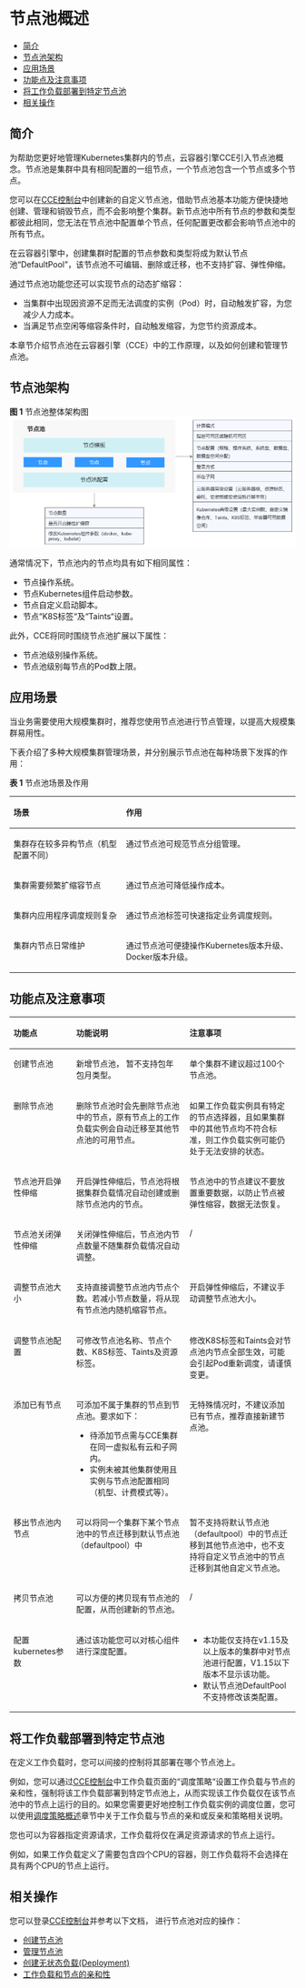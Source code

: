 # 节点池概述<a name="cce_01_0081"></a>

-   [简介](#section11993204511284)
-   [节点池架构](#section1486732122217)
-   [应用场景](#section32131316256)
-   [功能点及注意事项](#section0234145518267)
-   [将工作负载部署到特定节点池](#section12603142443319)
-   [相关操作](#section17716744163316)

## 简介<a name="section11993204511284"></a>

为帮助您更好地管理Kubernetes集群内的节点，云容器引擎CCE引入节点池概念。节点池是集群中具有相同配置的一组节点，一个节点池包含一个节点或多个节点。

您可以在[CCE控制台](https://console.huaweicloud.com/cce2.0/?utm_source=helpcenter)中创建新的自定义节点池，借助节点池基本功能方便快捷地创建、管理和销毁节点，而不会影响整个集群。新节点池中所有节点的参数和类型都彼此相同，您无法在节点池中配置单个节点，任何配置更改都会影响节点池中的所有节点。

在云容器引擎中，创建集群时配置的节点参数和类型将成为默认节点池“DefaultPool”，该节点池不可编辑、删除或迁移，也不支持扩容、弹性伸缩。

通过节点池功能您还可以实现节点的动态扩缩容：

-   当集群中出现因资源不足而无法调度的实例（Pod）时，自动触发扩容，为您减少人力成本。
-   当满足节点空闲等缩容条件时，自动触发缩容，为您节约资源成本。

本章节介绍节点池在云容器引擎（CCE）中的工作原理，以及如何创建和管理节点池。

## 节点池架构<a name="section1486732122217"></a>

**图 1**  节点池整体架构图<a name="fig10621426152210"></a>  
![](figures/节点池整体架构图.png "节点池整体架构图")

通常情况下，节点池内的节点均具有如下相同属性：

-   节点操作系统。
-   节点Kubernetes组件启动参数。
-   节点自定义启动脚本。
-   节点“K8S标签“及“Taints“设置。

此外，CCE将同时围绕节点池扩展以下属性：

-   节点池级别操作系统。
-   节点池级别每节点的Pod数上限。

## 应用场景<a name="section32131316256"></a>

当业务需要使用大规模集群时，推荐您使用节点池进行节点管理，以提高大规模集群易用性。

下表介绍了多种大规模集群管理场景，并分别展示节点池在每种场景下发挥的作用：

**表 1**  节点池场景及作用

<a name="table1736317479258"></a>
<table><thead align="left"><tr id="row336414719256"><th class="cellrowborder" valign="top" width="39.32%" id="mcps1.2.3.1.1"><p id="p5364134792518"><a name="p5364134792518"></a><a name="p5364134792518"></a>场景</p>
</th>
<th class="cellrowborder" valign="top" width="60.68%" id="mcps1.2.3.1.2"><p id="p19364174712511"><a name="p19364174712511"></a><a name="p19364174712511"></a>作用</p>
</th>
</tr>
</thead>
<tbody><tr id="row736464715258"><td class="cellrowborder" valign="top" width="39.32%" headers="mcps1.2.3.1.1 "><p id="p5560152172517"><a name="p5560152172517"></a><a name="p5560152172517"></a>集群存在较多异构节点（机型配置不同）</p>
</td>
<td class="cellrowborder" valign="top" width="60.68%" headers="mcps1.2.3.1.2 "><p id="p556055292512"><a name="p556055292512"></a><a name="p556055292512"></a>通过节点池可规范节点分组管理。</p>
</td>
</tr>
<tr id="row1136494714252"><td class="cellrowborder" valign="top" width="39.32%" headers="mcps1.2.3.1.1 "><p id="p1856095212258"><a name="p1856095212258"></a><a name="p1856095212258"></a>集群需要频繁扩缩容节点</p>
</td>
<td class="cellrowborder" valign="top" width="60.68%" headers="mcps1.2.3.1.2 "><p id="p1956035211257"><a name="p1956035211257"></a><a name="p1956035211257"></a>通过节点池可降低操作成本。</p>
</td>
</tr>
<tr id="row1936417470257"><td class="cellrowborder" valign="top" width="39.32%" headers="mcps1.2.3.1.1 "><p id="p1756045232510"><a name="p1756045232510"></a><a name="p1756045232510"></a>集群内应用程序调度规则复杂</p>
</td>
<td class="cellrowborder" valign="top" width="60.68%" headers="mcps1.2.3.1.2 "><p id="p25602524254"><a name="p25602524254"></a><a name="p25602524254"></a>通过节点池标签可快速指定业务调度规则。</p>
</td>
</tr>
<tr id="row53641847192519"><td class="cellrowborder" valign="top" width="39.32%" headers="mcps1.2.3.1.1 "><p id="p156195217255"><a name="p156195217255"></a><a name="p156195217255"></a>集群内节点日常维护</p>
</td>
<td class="cellrowborder" valign="top" width="60.68%" headers="mcps1.2.3.1.2 "><p id="p25616522258"><a name="p25616522258"></a><a name="p25616522258"></a>通过节点池可便捷操作Kubernetes版本升级、Docker版本升级。</p>
</td>
</tr>
</tbody>
</table>

## 功能点及注意事项<a name="section0234145518267"></a>

<a name="table0843131752720"></a>
<table><thead align="left"><tr id="row15843151716271"><th class="cellrowborder" valign="top" width="21.942194219421943%" id="mcps1.1.4.1.1"><p id="p38431175276"><a name="p38431175276"></a><a name="p38431175276"></a>功能点</p>
</th>
<th class="cellrowborder" valign="top" width="39.603960396039604%" id="mcps1.1.4.1.2"><p id="p14843191752714"><a name="p14843191752714"></a><a name="p14843191752714"></a>功能说明</p>
</th>
<th class="cellrowborder" valign="top" width="38.453845384538454%" id="mcps1.1.4.1.3"><p id="p48430171279"><a name="p48430171279"></a><a name="p48430171279"></a>注意事项</p>
</th>
</tr>
</thead>
<tbody><tr id="row68431917172718"><td class="cellrowborder" valign="top" width="21.942194219421943%" headers="mcps1.1.4.1.1 "><p id="p0579122852710"><a name="p0579122852710"></a><a name="p0579122852710"></a>创建节点池</p>
</td>
<td class="cellrowborder" valign="top" width="39.603960396039604%" headers="mcps1.1.4.1.2 "><p id="p65790289272"><a name="p65790289272"></a><a name="p65790289272"></a>新增节点池， 暂不支持包年包月类型。</p>
</td>
<td class="cellrowborder" valign="top" width="38.453845384538454%" headers="mcps1.1.4.1.3 "><p id="p105791528112711"><a name="p105791528112711"></a><a name="p105791528112711"></a>单个集群不建议超过100个节点池。</p>
</td>
</tr>
<tr id="row1084351717279"><td class="cellrowborder" valign="top" width="21.942194219421943%" headers="mcps1.1.4.1.1 "><p id="p105796289273"><a name="p105796289273"></a><a name="p105796289273"></a>删除节点池</p>
</td>
<td class="cellrowborder" valign="top" width="39.603960396039604%" headers="mcps1.1.4.1.2 "><p id="p1916410397318"><a name="p1916410397318"></a><a name="p1916410397318"></a>删除节点池时会先删除节点池中的节点，原有节点上的工作负载实例会自动迁移至其他节点池的可用节点。</p>
</td>
<td class="cellrowborder" valign="top" width="38.453845384538454%" headers="mcps1.1.4.1.3 "><p id="p75791828182711"><a name="p75791828182711"></a><a name="p75791828182711"></a>如果工作负载实例具有特定的节点选择器，且如果集群中的其他节点均不符合标准，则工作负载实例可能仍处于无法安排的状态。</p>
</td>
</tr>
<tr id="row118434173271"><td class="cellrowborder" valign="top" width="21.942194219421943%" headers="mcps1.1.4.1.1 "><p id="p65790288276"><a name="p65790288276"></a><a name="p65790288276"></a>节点池开启弹性伸缩</p>
</td>
<td class="cellrowborder" valign="top" width="39.603960396039604%" headers="mcps1.1.4.1.2 "><p id="p11579152892711"><a name="p11579152892711"></a><a name="p11579152892711"></a>开启弹性伸缩后，节点池将根据集群负载情况自动创建或删除节点池内的节点。</p>
</td>
<td class="cellrowborder" valign="top" width="38.453845384538454%" headers="mcps1.1.4.1.3 "><p id="p105796284275"><a name="p105796284275"></a><a name="p105796284275"></a>节点池中的节点建议不要放置重要数据，以防止节点被弹性缩容，数据无法恢复。</p>
</td>
</tr>
<tr id="row5843131718272"><td class="cellrowborder" valign="top" width="21.942194219421943%" headers="mcps1.1.4.1.1 "><p id="p18579132802720"><a name="p18579132802720"></a><a name="p18579132802720"></a>节点池关闭弹性伸缩</p>
</td>
<td class="cellrowborder" valign="top" width="39.603960396039604%" headers="mcps1.1.4.1.2 "><p id="p75791228192718"><a name="p75791228192718"></a><a name="p75791228192718"></a>关闭弹性伸缩后，节点池内节点数量不随集群负载情况自动调整。</p>
</td>
<td class="cellrowborder" valign="top" width="38.453845384538454%" headers="mcps1.1.4.1.3 "><p id="p17590142818271"><a name="p17590142818271"></a><a name="p17590142818271"></a>/</p>
</td>
</tr>
<tr id="row98435171275"><td class="cellrowborder" valign="top" width="21.942194219421943%" headers="mcps1.1.4.1.1 "><p id="p18579928102713"><a name="p18579928102713"></a><a name="p18579928102713"></a>调整节点池大小</p>
</td>
<td class="cellrowborder" valign="top" width="39.603960396039604%" headers="mcps1.1.4.1.2 "><p id="p145794286275"><a name="p145794286275"></a><a name="p145794286275"></a>支持直接调整节点池内节点个数。若减小节点数量，将从现有节点池内随机缩容节点。</p>
</td>
<td class="cellrowborder" valign="top" width="38.453845384538454%" headers="mcps1.1.4.1.3 "><p id="p25795288273"><a name="p25795288273"></a><a name="p25795288273"></a>开启弹性伸缩后，不建议手动调整节点池大小。</p>
</td>
</tr>
<tr id="row18431117142713"><td class="cellrowborder" valign="top" width="21.942194219421943%" headers="mcps1.1.4.1.1 "><p id="p1657922832717"><a name="p1657922832717"></a><a name="p1657922832717"></a>调整节点池配置</p>
</td>
<td class="cellrowborder" valign="top" width="39.603960396039604%" headers="mcps1.1.4.1.2 "><p id="p3579182816279"><a name="p3579182816279"></a><a name="p3579182816279"></a>可修改节点池名称、节点个数、K8S标签、Taints及资源标签。</p>
</td>
<td class="cellrowborder" valign="top" width="38.453845384538454%" headers="mcps1.1.4.1.3 "><p id="p857917281274"><a name="p857917281274"></a><a name="p857917281274"></a>修改K8S标签和Taints会对节点池内节点全部生效，可能会引起Pod重新调度，请谨慎变更。</p>
</td>
</tr>
<tr id="row170102513272"><td class="cellrowborder" valign="top" width="21.942194219421943%" headers="mcps1.1.4.1.1 "><p id="p1757922892720"><a name="p1757922892720"></a><a name="p1757922892720"></a>添加已有节点</p>
</td>
<td class="cellrowborder" valign="top" width="39.603960396039604%" headers="mcps1.1.4.1.2 "><p id="p557942817276"><a name="p557942817276"></a><a name="p557942817276"></a>可添加不属于集群的节点到节点池。要求如下：</p>
<a name="ul55791728192710"></a><a name="ul55791728192710"></a><ul id="ul55791728192710"><li>待添加节点需与CCE集群在同一虚拟私有云和子网内。</li><li>实例未被其他集群使用且实例与节点池配置相同（机型、计费模式等）。</li></ul>
</td>
<td class="cellrowborder" valign="top" width="38.453845384538454%" headers="mcps1.1.4.1.3 "><p id="p2058042816277"><a name="p2058042816277"></a><a name="p2058042816277"></a>无特殊情况时，不建议添加已有节点，推荐直接新建节点池。</p>
</td>
</tr>
<tr id="row1209255271"><td class="cellrowborder" valign="top" width="21.942194219421943%" headers="mcps1.1.4.1.1 "><p id="p1558082819279"><a name="p1558082819279"></a><a name="p1558082819279"></a>移出节点池内节点</p>
</td>
<td class="cellrowborder" valign="top" width="39.603960396039604%" headers="mcps1.1.4.1.2 "><p id="p1158014287278"><a name="p1158014287278"></a><a name="p1158014287278"></a>可以将同一个集群下某个节点池中的节点迁移到默认节点池（defaultpool）中</p>
</td>
<td class="cellrowborder" valign="top" width="38.453845384538454%" headers="mcps1.1.4.1.3 "><p id="p8580132811270"><a name="p8580132811270"></a><a name="p8580132811270"></a>暂不支持将默认节点池（defaultpool）中的节点迁移到其他节点池中，也不支持将自定义节点池中的节点迁移到其他自定义节点池。</p>
</td>
</tr>
<tr id="row425414163469"><td class="cellrowborder" valign="top" width="21.942194219421943%" headers="mcps1.1.4.1.1 "><p id="p7254616174618"><a name="p7254616174618"></a><a name="p7254616174618"></a>拷贝节点池</p>
</td>
<td class="cellrowborder" valign="top" width="39.603960396039604%" headers="mcps1.1.4.1.2 "><p id="p1025414163462"><a name="p1025414163462"></a><a name="p1025414163462"></a>可以方便的拷贝现有节点池的配置，从而创建新的节点池。</p>
</td>
<td class="cellrowborder" valign="top" width="38.453845384538454%" headers="mcps1.1.4.1.3 "><p id="p1425461620464"><a name="p1425461620464"></a><a name="p1425461620464"></a>/</p>
</td>
</tr>
<tr id="row1238761814711"><td class="cellrowborder" valign="top" width="21.942194219421943%" headers="mcps1.1.4.1.1 "><p id="p20387141844717"><a name="p20387141844717"></a><a name="p20387141844717"></a><span>配置kubernetes参数</span></p>
</td>
<td class="cellrowborder" valign="top" width="39.603960396039604%" headers="mcps1.1.4.1.2 "><p id="p5387151854714"><a name="p5387151854714"></a><a name="p5387151854714"></a>通过该功能您可以对核心组件进行深度配置。</p>
</td>
<td class="cellrowborder" valign="top" width="38.453845384538454%" headers="mcps1.1.4.1.3 "><a name="ul131631956486"></a><a name="ul131631956486"></a><ul id="ul131631956486"><li>本功能仅支持在v1.15及以上版本的集群中对节点池进行配置，V1.15以下版本不显示该功能。</li><li>默认节点池DefaultPool不支持修改该类配置。</li></ul>
</td>
</tr>
</tbody>
</table>

## 将工作负载部署到特定节点池<a name="section12603142443319"></a>

在定义工作负载时，您可以间接的控制将其部署在哪个节点池上。

例如，您可以通过[CCE控制台](https://console.huaweicloud.com/cce2.0/?utm_source=helpcenter)中工作负载页面的“调度策略“设置工作负载与节点的亲和性，强制将该工作负载部署到特定节点池上，从而实现该工作负载仅在该节点池中的节点上运行的目的。如果您需要更好地控制工作负载实例的调度位置，您可以使用[调度策略概述](调度策略概述.md)章节中关于工作负载与节点的亲和或反亲和策略相关说明。

您也可以为容器指定资源请求，工作负载将仅在满足资源请求的节点上运行。

例如，如果工作负载定义了需要包含四个CPU的容器，则工作负载将不会选择在具有两个CPU的节点上运行。

## 相关操作<a name="section17716744163316"></a>

您可以登录[CCE控制台](https://console.huaweicloud.com/cce2.0/?utm_source=helpcenter)并参考以下文档， 进行节点池对应的操作：

-   [创建节点池](创建节点池.md)
-   [管理节点池](管理节点池.md)
-   [创建无状态负载\(Deployment\)](创建无状态负载(Deployment).md)
-   [工作负载和节点的亲和性](工作负载和节点的亲和性.md)

